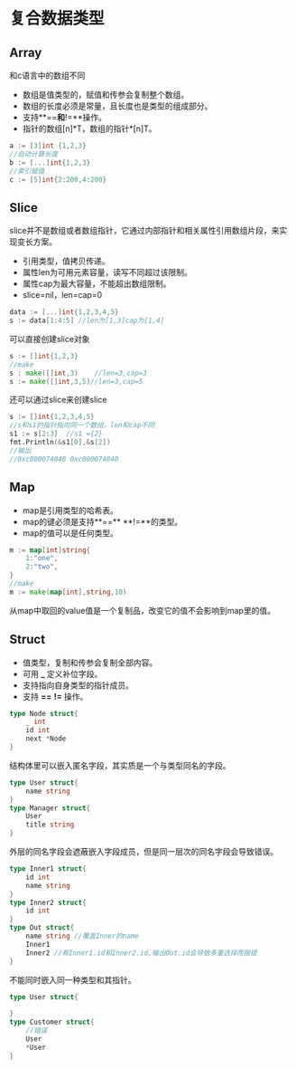 # 复合数据类型
## Array

和c语言中的数组不同

- 数组是值类型的，赋值和传参会复制整个数组。
- 数组的长度必须是常量，且长度也是类型的组成部分。
- 支持**==**和**!=**操作。
- 指针的数组[n]\*T，数组的指针\*[n]T。

```go
a := [3]int {1,2,3}
//自动计算长度
b := [...]int{1,2,3}
//索引赋值
c := [5]int{2:200,4:200}
```

## Slice

slice并不是数组或者数组指针，它通过内部指针和相关属性引用数组片段，来实现变长方案。

- 引用类型，值拷贝传递。
- 属性len为可用元素容量，读写不同超过该限制。
- 属性cap为最大容量，不能超出数组限制。
- slice=nil，len=cap=0

```go
data := [...]int{1,2,3,4,5}
s := data[1:4:5] //len为[1,3]cap为[1,4]
```

可以直接创建slice对象

```go
s := []int{1,2,3}
//make
s : make([]int,3)    //len=3,cap=3
s := make([]int,3,5)//len=3,cap=5
```

还可以通过slice来创建slice

```go
s := []int{1,2,3,4,5}
//s和s1的指针指向同一个数组，len和cap不同
s1 := s[2:3]  //s1 ={2}
fmt.Println(&s1[0],&s[2])
//输出
//0xc000074040 0xc000074040
```

## Map

- map是引用类型的哈希表。
- map的键必须是支持**==** **!=**的类型。
- map的值可以是任何类型。

```go
m := map[int]string{
    1:"one",
    2:"two",
} 
//make
m := make(map[int],string,10)
```

从map中取回的value值是一个复制品，改变它的值不会影响到map里的值。	

## Struct

- 值类型，复制和传参会复制全部内容。
- 可用 **_** 定义补位字段。
- 支持指向自身类型的指针成员。
- 支持 **==** **!=** 操作。

```go
type Node struct{
    _ int
    id int 
    next *Node
}
```

结构体里可以嵌入匿名字段，其实质是一个与类型同名的字段。

```go
type User struct{
    name string
}
type Manager struct{
    User
    title string
}
```

外层的同名字段会遮蔽嵌入字段成员，但是同一层次的同名字段会导致错误。

```go
type Inner1 struct{
    id int
    name string
}
type Inner2 struct{
    id int
}
type Out struct{
    name string //覆盖Inner的name
    Inner1
    Inner2 //有Inner1.id和Inner2.id,输出Out.id会导致多重选择而报错
}
```

不能同时嵌入同一种类型和其指针。

```go
type User struct{
    
}
type Customer struct{
    //错误
    User
    *User
}
```

